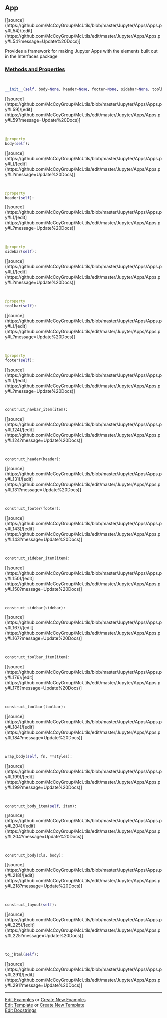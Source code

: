 ## <a id="McUtils.Jupyter.Apps.Apps.App">App</a> 
<div class="docs-source-link" markdown="1">
[[source](https://github.com/McCoyGroup/McUtils/blob/master/Jupyter/Apps/Apps.py#L54)/[edit](https://github.com/McCoyGroup/McUtils/edit/master/Jupyter/Apps/Apps.py#L54?message=Update%20Docs)]
</div>

Provides a framework for making Jupyter Apps with the
elements built out in the Interfaces package

<div class="collapsible-section">
 <div class="collapsible-section collapsible-section-header" markdown="1">
 
### <a class="collapse-link" data-toggle="collapse" href="#methods">Methods and Properties</a> <a class="float-right" data-toggle="collapse" href="#methods"><i class="fa fa-chevron-down"></i></a>

 </div>
 <div class="collapsible-section collapsible-section-body collapse" id="methods" markdown="1">

<a id="McUtils.Jupyter.Apps.Apps.App.__init__" class="docs-object-method">&nbsp;</a> 
```python
__init__(self, body=None, header=None, footer=None, sidebar=None, toolbar=None, layout='grid', cls='border', output=None, capture_output=True, **attrs): 
```
<div class="docs-source-link" markdown="1">
[[source](https://github.com/McCoyGroup/McUtils/blob/master/Jupyter/Apps/Apps.py#L59)/[edit](https://github.com/McCoyGroup/McUtils/edit/master/Jupyter/Apps/Apps.py#L59?message=Update%20Docs)]
</div>

<a id="McUtils.Jupyter.Apps.Apps.App.body" class="docs-object-method">&nbsp;</a> 
```python
@property
body(self): 
```
<div class="docs-source-link" markdown="1">
[[source](https://github.com/McCoyGroup/McUtils/blob/master/Jupyter/Apps/Apps.py#L)/[edit](https://github.com/McCoyGroup/McUtils/edit/master/Jupyter/Apps/Apps.py#L?message=Update%20Docs)]
</div>

<a id="McUtils.Jupyter.Apps.Apps.App.header" class="docs-object-method">&nbsp;</a> 
```python
@property
header(self): 
```
<div class="docs-source-link" markdown="1">
[[source](https://github.com/McCoyGroup/McUtils/blob/master/Jupyter/Apps/Apps.py#L)/[edit](https://github.com/McCoyGroup/McUtils/edit/master/Jupyter/Apps/Apps.py#L?message=Update%20Docs)]
</div>

<a id="McUtils.Jupyter.Apps.Apps.App.sidebar" class="docs-object-method">&nbsp;</a> 
```python
@property
sidebar(self): 
```
<div class="docs-source-link" markdown="1">
[[source](https://github.com/McCoyGroup/McUtils/blob/master/Jupyter/Apps/Apps.py#L)/[edit](https://github.com/McCoyGroup/McUtils/edit/master/Jupyter/Apps/Apps.py#L?message=Update%20Docs)]
</div>

<a id="McUtils.Jupyter.Apps.Apps.App.toolbar" class="docs-object-method">&nbsp;</a> 
```python
@property
toolbar(self): 
```
<div class="docs-source-link" markdown="1">
[[source](https://github.com/McCoyGroup/McUtils/blob/master/Jupyter/Apps/Apps.py#L)/[edit](https://github.com/McCoyGroup/McUtils/edit/master/Jupyter/Apps/Apps.py#L?message=Update%20Docs)]
</div>

<a id="McUtils.Jupyter.Apps.Apps.App.footer" class="docs-object-method">&nbsp;</a> 
```python
@property
footer(self): 
```
<div class="docs-source-link" markdown="1">
[[source](https://github.com/McCoyGroup/McUtils/blob/master/Jupyter/Apps/Apps.py#L)/[edit](https://github.com/McCoyGroup/McUtils/edit/master/Jupyter/Apps/Apps.py#L?message=Update%20Docs)]
</div>

<a id="McUtils.Jupyter.Apps.Apps.App.construct_navbar_item" class="docs-object-method">&nbsp;</a> 
```python
construct_navbar_item(item): 
```
<div class="docs-source-link" markdown="1">
[[source](https://github.com/McCoyGroup/McUtils/blob/master/Jupyter/Apps/Apps.py#L124)/[edit](https://github.com/McCoyGroup/McUtils/edit/master/Jupyter/Apps/Apps.py#L124?message=Update%20Docs)]
</div>

<a id="McUtils.Jupyter.Apps.Apps.App.construct_header" class="docs-object-method">&nbsp;</a> 
```python
construct_header(header): 
```
<div class="docs-source-link" markdown="1">
[[source](https://github.com/McCoyGroup/McUtils/blob/master/Jupyter/Apps/Apps.py#L131)/[edit](https://github.com/McCoyGroup/McUtils/edit/master/Jupyter/Apps/Apps.py#L131?message=Update%20Docs)]
</div>

<a id="McUtils.Jupyter.Apps.Apps.App.construct_footer" class="docs-object-method">&nbsp;</a> 
```python
construct_footer(footer): 
```
<div class="docs-source-link" markdown="1">
[[source](https://github.com/McCoyGroup/McUtils/blob/master/Jupyter/Apps/Apps.py#L143)/[edit](https://github.com/McCoyGroup/McUtils/edit/master/Jupyter/Apps/Apps.py#L143?message=Update%20Docs)]
</div>

<a id="McUtils.Jupyter.Apps.Apps.App.construct_sidebar_item" class="docs-object-method">&nbsp;</a> 
```python
construct_sidebar_item(item): 
```
<div class="docs-source-link" markdown="1">
[[source](https://github.com/McCoyGroup/McUtils/blob/master/Jupyter/Apps/Apps.py#L150)/[edit](https://github.com/McCoyGroup/McUtils/edit/master/Jupyter/Apps/Apps.py#L150?message=Update%20Docs)]
</div>

<a id="McUtils.Jupyter.Apps.Apps.App.construct_sidebar" class="docs-object-method">&nbsp;</a> 
```python
construct_sidebar(sidebar): 
```
<div class="docs-source-link" markdown="1">
[[source](https://github.com/McCoyGroup/McUtils/blob/master/Jupyter/Apps/Apps.py#L167)/[edit](https://github.com/McCoyGroup/McUtils/edit/master/Jupyter/Apps/Apps.py#L167?message=Update%20Docs)]
</div>

<a id="McUtils.Jupyter.Apps.Apps.App.construct_toolbar_item" class="docs-object-method">&nbsp;</a> 
```python
construct_toolbar_item(item): 
```
<div class="docs-source-link" markdown="1">
[[source](https://github.com/McCoyGroup/McUtils/blob/master/Jupyter/Apps/Apps.py#L176)/[edit](https://github.com/McCoyGroup/McUtils/edit/master/Jupyter/Apps/Apps.py#L176?message=Update%20Docs)]
</div>

<a id="McUtils.Jupyter.Apps.Apps.App.construct_toolbar" class="docs-object-method">&nbsp;</a> 
```python
construct_toolbar(toolbar): 
```
<div class="docs-source-link" markdown="1">
[[source](https://github.com/McCoyGroup/McUtils/blob/master/Jupyter/Apps/Apps.py#L184)/[edit](https://github.com/McCoyGroup/McUtils/edit/master/Jupyter/Apps/Apps.py#L184?message=Update%20Docs)]
</div>

<a id="McUtils.Jupyter.Apps.Apps.App.wrap_body" class="docs-object-method">&nbsp;</a> 
```python
wrap_body(self, fn, **styles): 
```
<div class="docs-source-link" markdown="1">
[[source](https://github.com/McCoyGroup/McUtils/blob/master/Jupyter/Apps/Apps.py#L199)/[edit](https://github.com/McCoyGroup/McUtils/edit/master/Jupyter/Apps/Apps.py#L199?message=Update%20Docs)]
</div>

<a id="McUtils.Jupyter.Apps.Apps.App.construct_body_item" class="docs-object-method">&nbsp;</a> 
```python
construct_body_item(self, item): 
```
<div class="docs-source-link" markdown="1">
[[source](https://github.com/McCoyGroup/McUtils/blob/master/Jupyter/Apps/Apps.py#L204)/[edit](https://github.com/McCoyGroup/McUtils/edit/master/Jupyter/Apps/Apps.py#L204?message=Update%20Docs)]
</div>

<a id="McUtils.Jupyter.Apps.Apps.App.construct_body" class="docs-object-method">&nbsp;</a> 
```python
construct_body(cls, body): 
```
<div class="docs-source-link" markdown="1">
[[source](https://github.com/McCoyGroup/McUtils/blob/master/Jupyter/Apps/Apps.py#L218)/[edit](https://github.com/McCoyGroup/McUtils/edit/master/Jupyter/Apps/Apps.py#L218?message=Update%20Docs)]
</div>

<a id="McUtils.Jupyter.Apps.Apps.App.construct_layout" class="docs-object-method">&nbsp;</a> 
```python
construct_layout(self): 
```
<div class="docs-source-link" markdown="1">
[[source](https://github.com/McCoyGroup/McUtils/blob/master/Jupyter/Apps/Apps.py#L225)/[edit](https://github.com/McCoyGroup/McUtils/edit/master/Jupyter/Apps/Apps.py#L225?message=Update%20Docs)]
</div>

<a id="McUtils.Jupyter.Apps.Apps.App.to_jhtml" class="docs-object-method">&nbsp;</a> 
```python
to_jhtml(self): 
```
<div class="docs-source-link" markdown="1">
[[source](https://github.com/McCoyGroup/McUtils/blob/master/Jupyter/Apps/Apps.py#L291)/[edit](https://github.com/McCoyGroup/McUtils/edit/master/Jupyter/Apps/Apps.py#L291?message=Update%20Docs)]
</div>

 </div>
</div>




___

[Edit Examples](https://github.com/McCoyGroup/McUtils/edit/gh-pages/ci/examples/McUtils/Jupyter/Apps/Apps/App.md) or 
[Create New Examples](https://github.com/McCoyGroup/McUtils/new/gh-pages/?filename=ci/examples/McUtils/Jupyter/Apps/Apps/App.md) <br/>
[Edit Template](https://github.com/McCoyGroup/McUtils/edit/gh-pages/ci/docs/McUtils/Jupyter/Apps/Apps/App.md) or 
[Create New Template](https://github.com/McCoyGroup/McUtils/new/gh-pages/?filename=ci/docs/templates/McUtils/Jupyter/Apps/Apps/App.md) <br/>
[Edit Docstrings](https://github.com/McCoyGroup/McUtils/edit/master/Jupyter/Apps/Apps.py#L54?message=Update%20Docs)